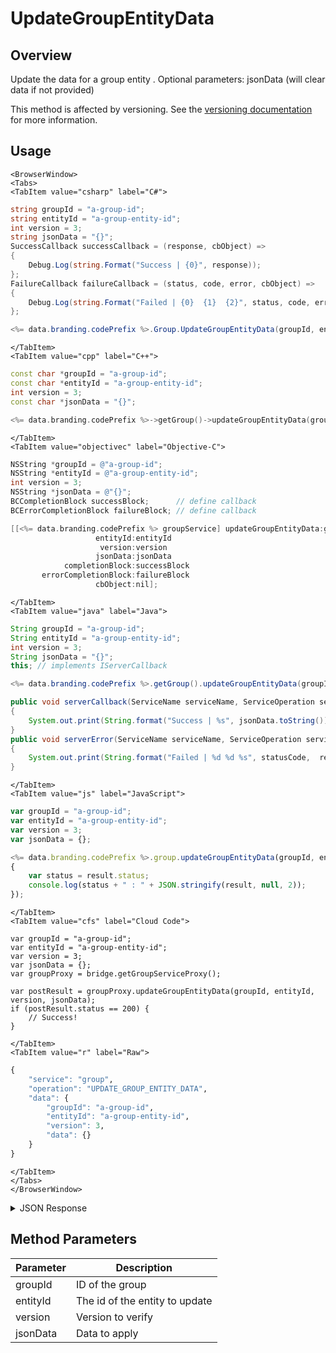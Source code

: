 # UpdateGroupEntityData
## Overview
Update the data for a group entity . Optional parameters: jsonData (will clear data if not provided)

This method is affected by versioning. See the [versioning documentation](/api/appendix/version) for more information.

<PartialServop service_name="group" operation_name="UPDATE_GROUP_ENTITY_DATA" />

## Usage

```mdx-code-block
<BrowserWindow>
<Tabs>
<TabItem value="csharp" label="C#">
```

```csharp
string groupId = "a-group-id";
string entityId = "a-group-entity-id";
int version = 3;
string jsonData = "{}";
SuccessCallback successCallback = (response, cbObject) =>
{
    Debug.Log(string.Format("Success | {0}", response));
};
FailureCallback failureCallback = (status, code, error, cbObject) =>
{
    Debug.Log(string.Format("Failed | {0}  {1}  {2}", status, code, error));
};

<%= data.branding.codePrefix %>.Group.UpdateGroupEntityData(groupId, entityId, version, jsonData, successCallback, failureCallback);
```

```mdx-code-block
</TabItem>
<TabItem value="cpp" label="C++">
```

```cpp
const char *groupId = "a-group-id";
const char *entityId = "a-group-entity-id";
int version = 3;
const char *jsonData = "{}";

<%= data.branding.codePrefix %>->getGroup()->updateGroupEntityData(groupId, entityId, version, jsonData, this);
```

```mdx-code-block
</TabItem>
<TabItem value="objectivec" label="Objective-C">
```

```objectivec
NSString *groupId = @"a-group-id";
NSString *entityId = @"a-group-entity-id";
int version = 3;
NSString *jsonData = @"{}";
BCCompletionBlock successBlock;      // define callback
BCErrorCompletionBlock failureBlock; // define callback

[[<%= data.branding.codePrefix %> groupService] updateGroupEntityData:groupId
                   entityId:entityId
                    version:version
                   jsonData:jsonData
            completionBlock:successBlock
       errorCompletionBlock:failureBlock
                   cbObject:nil];
```

```mdx-code-block
</TabItem>
<TabItem value="java" label="Java">
```

```java
String groupId = "a-group-id";
String entityId = "a-group-entity-id";
int version = 3;
String jsonData = "{}";
this; // implements IServerCallback

<%= data.branding.codePrefix %>.getGroup().updateGroupEntityData(groupId, entityId, version, jsonData, this);

public void serverCallback(ServiceName serviceName, ServiceOperation serviceOperation, JSONObject jsonData)
{
    System.out.print(String.format("Success | %s", jsonData.toString()));
}
public void serverError(ServiceName serviceName, ServiceOperation serviceOperation, int statusCode, int reasonCode, String jsonError)
{
    System.out.print(String.format("Failed | %d %d %s", statusCode,  reasonCode, jsonError.toString()));
}
```

```mdx-code-block
</TabItem>
<TabItem value="js" label="JavaScript">
```

```javascript
var groupId = "a-group-id";
var entityId = "a-group-entity-id";
var version = 3;
var jsonData = {};

<%= data.branding.codePrefix %>.group.updateGroupEntityData(groupId, entityId, version, jsonData, result =>
{
	var status = result.status;
	console.log(status + " : " + JSON.stringify(result, null, 2));
});
```

```mdx-code-block
</TabItem>
<TabItem value="cfs" label="Cloud Code">
```

```cfscript
var groupId = "a-group-id";
var entityId = "a-group-entity-id";
var version = 3;
var jsonData = {};
var groupProxy = bridge.getGroupServiceProxy();

var postResult = groupProxy.updateGroupEntityData(groupId, entityId, version, jsonData);
if (postResult.status == 200) {
    // Success!
}
```

```mdx-code-block
</TabItem>
<TabItem value="r" label="Raw">
```

```r
{
	"service": "group",
	"operation": "UPDATE_GROUP_ENTITY_DATA",
	"data": {
		"groupId": "a-group-id",
		"entityId": "a-group-entity-id",
		"version": 3,
		"data": {}
	}
}
```

```mdx-code-block
</TabItem>
</Tabs>
</BrowserWindow>
```

<details>
<summary>JSON Response</summary>

```json
{
    "status": 200,
    "data": null
}
```
</details>

## Method Parameters
Parameter | Description
--------- | -----------
groupId | ID of the group
entityId | The id of the entity to update
version | Version to verify
jsonData | Data to apply


